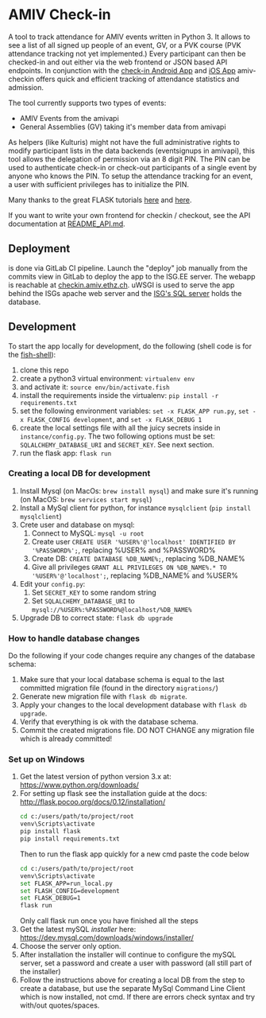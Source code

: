 # AMIV Check-in

A tool to track attendance for AMIV events written in Python 3. It allows to see a list of all signed up people of an event, GV, or a PVK
course (PVK attendance tracking not yet implemented.) Every participant can then be checked-in and out either via the
web frontend or JSON based API endpoints. In conjunction with the [check-in Android App](https://gitlab.ethz.ch/amiv/amiv-checkin-app) and [iOS App](https://gitlab.ethz.ch/amiv/amiv-checkin-app-ios)
amiv-checkin offers quick and efficient tracking of attendance statistics and admission.

The tool currently supports two types of events:
- AMIV Events from the amivapi
- General Assemblies (GV) taking it's member data from amivapi

As helpers (like Kulturis) might not have the full administrative rights to modify participant lists in the data
backends (eventsignups in amivapi), this tool allows the delegation of permission via an 8 digit PIN. The PIN can be
used to authenticate check-in or check-out participants of a single event by anyone who knows the PIN.
To setup the attendance tracking for an event, a user with sufficient privileges has to initialize the PIN.

Many thanks to the great FLASK tutorials [here](https://scotch.io/tutorials/build-a-crud-web-app-with-python-and-flask-part-one) and [here](https://blog.miguelgrinberg.com/post/the-flask-mega-tutorial-part-i-hello-world).

If you want to write your own frontend for checkin / checkout, see the API documentation at [README_API.md](README_API.md).

## Deployment

is done via GitLab CI pipeline. Launch the "deploy" job manually from the commits view in GitLab to deploy the app to the ISG.EE server.
The webapp is reachable at [checkin.amiv.ethz.ch](https://checkin.amiv.ethz.ch).
uWSGI is used to serve the app behind the ISGs apache web server and the [ISG's SQL server](https://mysql.ee.ethz.ch) holds the database.

## Development

To start the app locally for development, do the following (shell code is for the [fish-shell](https://fishshell.com/)):

1. clone this repo
1. create a python3 virtual environment: `virtualenv env`
1. and activate it: `source env/bin/activate.fish`
1. install the requirements inside the virtualenv: `pip install -r requirements.txt`
1. set the following environment variables: `set -x FLASK_APP run.py`, `set -x FLASK_CONFIG development`, and `set -x FLASK_DEBUG 1`
1. create the local settings file with all the juicy secrets inside in `instance/config.py`. The two following options must be set: `SQLALCHEMY_DATABASE_URI` and `SECRET_KEY`. See next section.
1. run the flask app: `flask run`

### Creating a local DB for development

1. Install Mysql (on MacOs: `brew install mysql`) and make sure it's running (on MacOS: `brew services start mysql`)
2. Install a MySql client for python, for instance `mysqlclient` (`pip install mysqlclient`)
3. Crete user and database on mysql:
   1. Connect to MySQL: `mysql -u root`
   2. Create user `CREATE USER '%USER%'@'localhost' IDENTIFIED BY '%PASSWORD%';`, replacing %USER% and %PASSWORD%
   3. Create DB: `CREATE DATABASE %DB_NAME%;`, replacing %DB_NAME%
   4. Give all privileges `GRANT ALL PRIVILEGES ON %DB_NAME%.* TO '%USER%'@'localhost';`, replacing %DB_NAME% and %USER%
4. Edit your `config.py`:
   1. Set `SECRET_KEY` to some random string
   2. Set `SQLALCHEMY_DATABASE_URI` to `mysql://%USER%:%PASSWORD%@localhost/%DB_NAME%`
5. Upgrade DB to correct state: `flask db upgrade`

### How to handle database changes

Do the following if your code changes require any changes of the database schema:

1. Make sure that your local database schema is equal to the last committed migration file (found in the directory `migrations/`)
2. Generate new migration file with `flask db migrate`.
3. Apply your changes to the local development database with `flask db upgrade`.
4. Verify that everything is ok with the database schema.
5. Commit the created migrations file. DO NOT CHANGE any migration file which is already committed!

### Set up on Windows

1. Get the latest version of python version 3.x at: https://www.python.org/downloads/
2. For setting up flask see the installation guide at the docs: http://flask.pocoo.org/docs/0.12/installation/
      ```bash
      cd c:/users/path/to/project/root
      venv\Scripts\activate
      pip install flask
      pip install requirements.txt
      ```
      Then to run the flask app quickly for a new cmd paste the code below
      ```bash
      cd c:/users/path/to/project/root
      venv\Scripts\activate
      set FLASK_APP=run_local.py
      set FLASH_CONFIG=development
      set FLASK_DEBUG=1
      flask run
      ```
      Only call flask run once you have finished all the steps
3. Get the latest mySQL _installer_ here: https://dev.mysql.com/downloads/windows/installer/
4. Choose the server only option.
5. After installation the installer will continue to configure the mySQL server, set a password and create a user with password (all still part of the installer)
6. Follow the instructions above for creating a local DB from the step to create a database, but use the separate MySql Command Line Client which is now installed, not cmd. 
   If there are errors check syntax and try with/out quotes/spaces.